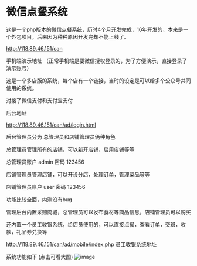 # 微信点餐系统

这是一个php版本的微信点餐系统，历时4个月开发完成，16年开发的，本来是一个外包项目，后来因为种种原因开发完却不能上线了。

http://118.89.46.151/can

手机端演示地址 （正常手机端是要微信授权登录的，为了方便演示，直接登录了演示账号）

这是一个多店版的系统，每个店有一个链接，当时的设定是可以给多个公众号共同使用的系统。

对接了微信支付和支付宝支付

后台地址 

http://118.89.46.151/can/ad/login.html

后台管理员分为 总管理员和店铺管理员俩种角色

总管理员管理所有的店铺，可以新开店铺，启用店铺等等

总管理员账户 admin 密码 123456

店铺管理员管理店铺，可以开设分店，处理订单，管理菜品等等

店铺管理员账户 user 密码 123456

功能比较全面，内测没有bug

管理后台内置采购商城，总管理员可以发布食材等商品信息，店铺管理员可以购买

还内置一个员工收银系统，给店员使用的，可以直接点餐，查看订单，交班，收款，礼品券兑换等

http://118.89.46.151/can/ad/mobile/index.php 员工收银系统地址

系统功能如下 (点击可看大图)
 ![image](https://raw.githubusercontent.com/wangjinxin613/OrderingSystem-Wechat/master/other/functions.png)
